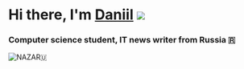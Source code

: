 
# Hi there, I'm [Daniil](https://daniilshat.ru/) ![](https://github.com/blackcater/blackcater/raw/main/images/Hi.gif) 
### Computer science student, IT news writer from Russia 🇷
![NAZAR](![download](https://user-images.githubusercontent.com/97259944/180192866-458797e8-c4c2-4658-aa58-840110c84b54.png)
)🇺

